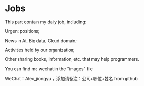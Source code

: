 # Jobs
This part contain my daily job, including:

Urgent positions;

News in Ai, Big data, Cloud domain;

Activities held by our organization;

Other sharing books, information, etc. that may help programmers.

You can find me wechat in the "images" file

WeChat：Alex_jiongyu ，添加请备注：公司+职位+姓名 from github
